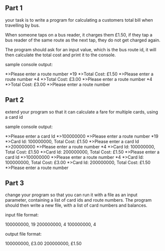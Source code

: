 Part 1
-------------------

your task is to write a program for calculating a customers total bill when travelling by bus.

When someone taps on a bus reader, it charges them £1.50, if they tap a bus reader of the same route
as the next tap, they do not get charged again. 

The program should ask for an input value, which is the bus route id, it will then calculate the total
cost and print it to the console.

sample console output:

*>Please enter a route number
*19
*>Total Cost: £1.50
*>Please enter a route number
*4
*>Total Cost: £3.00
*>Please enter a route number
*4
*>Total Cost: £3.00
*>Please enter a route number

Part 2
-------------------

extend your program so that it can calculate a fare for multiple cards, using a card id 

sample console output:

*>Please enter a card Id
*>100000000
*>Please enter a route number
*19
*>Card Id: 100000000, Total Cost: £1.50
*>Please enter a card Id
*>200000000
*>Please enter a route number
*4
*>Card Id: 100000000, Total Cost: £1.50
*>Card Id: 200000000, Total Cost: £1.50
*>Please enter a card Id
*>100000000
*>Please enter a route number
*4
*>Card Id: 100000000, Total Cost: £3.00
*>Card Id: 200000000, Total Cost: £1.50
*>Please enter a route number

Part 3
-------------------

change your program so that you can run it with a file as an input parameter, containing a 
list of card ids and route numbers. The program should then write a new file, with a list of 
card numbers and balances.

input file format:

100000000, 19
200000000, 4
100000000, 4

output file format:

100000000, £3.00
200000000, £1.50

